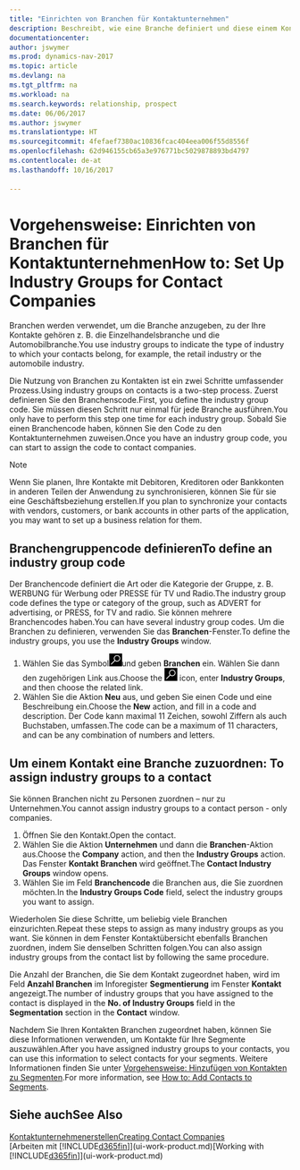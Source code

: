 ```yaml
---
title: "Einrichten von Branchen für Kontaktunternehmen"
description: Beschreibt, wie eine Branche definiert und diese einem Kontaktunternehmen, beispielsweise Einzelhandelsbranche, oder der Automobilindustrie zuweist.
documentationcenter: 
author: jswymer
ms.prod: dynamics-nav-2017
ms.topic: article
ms.devlang: na
ms.tgt_pltfrm: na
ms.workload: na
ms.search.keywords: relationship, prospect
ms.date: 06/06/2017
ms.author: jswymer
ms.translationtype: HT
ms.sourcegitcommit: 4fefaef7380ac10836fcac404eea006f55d8556f
ms.openlocfilehash: 62d946155cb65a3e976771bc5029878893bd4797
ms.contentlocale: de-at
ms.lasthandoff: 10/16/2017

---
```

# <a name="how-to-set-up-industry-groups-for-contact-companies"></a><span data-ttu-id="3e442-103">Vorgehensweise: Einrichten von Branchen für Kontaktunternehmen</span><span class="sxs-lookup"><span data-stu-id="3e442-103">How to: Set Up Industry Groups for Contact Companies</span></span>
<span data-ttu-id="3e442-104">Branchen werden verwendet, um die Branche anzugeben, zu der Ihre Kontakte gehören z. B. die Einzelhandelsbranche und die Automobilbranche.</span><span class="sxs-lookup"><span data-stu-id="3e442-104">You use industry groups to indicate the type of industry to which your contacts belong, for example, the retail industry or the automobile industry.</span></span>

<span data-ttu-id="3e442-105">Die Nutzung von Branchen zu Kontakten ist ein zwei Schritte umfassender Prozess.</span><span class="sxs-lookup"><span data-stu-id="3e442-105">Using industry groups on contacts is a two-step process.</span></span> <span data-ttu-id="3e442-106">Zuerst definieren Sie den Branchenscode.</span><span class="sxs-lookup"><span data-stu-id="3e442-106">First, you define the industry group code.</span></span> <span data-ttu-id="3e442-107">Sie müssen diesen Schritt nur einmal für jede Branche ausführen.</span><span class="sxs-lookup"><span data-stu-id="3e442-107">You only have to perform this step one time for each industry group.</span></span> <span data-ttu-id="3e442-108">Sobald Sie einen Branchencode haben, können Sie den Code zu den Kontaktunternehmen zuweisen.</span><span class="sxs-lookup"><span data-stu-id="3e442-108">Once you have an industry group code, you can start to assign the code to contact companies.</span></span>

> [!NOTE]  
>   <span data-ttu-id="3e442-109">Wenn Sie planen, Ihre Kontakte mit Debitoren, Kreditoren oder Bankkonten in anderen Teilen der Anwendung zu synchronisieren, können Sie für sie eine Geschäftsbeziehung erstellen.</span><span class="sxs-lookup"><span data-stu-id="3e442-109">If you plan to synchronize your contacts with vendors, customers, or bank accounts in other parts of the application, you may want to set up a business relation for them.</span></span>

## <a name="to-define-an-industry-group-code"></a><span data-ttu-id="3e442-110">Branchengruppencode definieren</span><span class="sxs-lookup"><span data-stu-id="3e442-110">To define an industry group code</span></span>
<span data-ttu-id="3e442-111">Der Branchencode definiert die Art oder die Kategorie der Gruppe, z. B. WERBUNG für Werbung oder PRESSE für TV und Radio.</span><span class="sxs-lookup"><span data-stu-id="3e442-111">The industry group code defines the type or category of the group, such as ADVERT for advertising, or PRESS, for TV and radio.</span></span> <span data-ttu-id="3e442-112">Sie können mehrere Branchencodes haben.</span><span class="sxs-lookup"><span data-stu-id="3e442-112">You can have several industry group codes.</span></span> <span data-ttu-id="3e442-113">Um die Branchen zu definieren, verwenden Sie das **Branchen**-Fenster.</span><span class="sxs-lookup"><span data-stu-id="3e442-113">To define the industry groups, you use the **Industry Groups** window.</span></span>

1. <span data-ttu-id="3e442-114">Wählen Sie das Symbol![ Nach Seite oder Bericht suchen ](media/ui-search/search_small.png "Nach Seite oder Bericht suchen")und geben **Branchen** ein. Wählen Sie dann den zugehörigen Link aus.</span><span class="sxs-lookup"><span data-stu-id="3e442-114">Choose the ![Search for Page or Report](media/ui-search/search_small.png "Search for Page or Report icon") icon, enter **Industry Groups**, and then choose the related link.</span></span>
2. <span data-ttu-id="3e442-115">Wählen Sie die Aktion **Neu** aus, und geben Sie einen Code und eine Beschreibung ein.</span><span class="sxs-lookup"><span data-stu-id="3e442-115">Choose the **New** action, and fill in a code and description.</span></span> <span data-ttu-id="3e442-116">Der Code kann maximal 11 Zeichen, sowohl Ziffern als auch Buchstaben, umfassen.</span><span class="sxs-lookup"><span data-stu-id="3e442-116">The code can be a maximum of 11 characters, and can be any combination of numbers and letters.</span></span>

## <span data-ttu-id="3e442-117"><a name="AssignIndustryGroupContact">Um einem Kontakt eine Branche zuzuordnen:</a></span><span class="sxs-lookup"><span data-stu-id="3e442-117"><a name="AssignIndustryGroupContact"></a> To assign industry groups to a contact</span></span>
<span data-ttu-id="3e442-118">Sie können Branchen nicht zu Personen zuordnen – nur zu Unternehmen.</span><span class="sxs-lookup"><span data-stu-id="3e442-118">You cannot assign industry groups to a contact person - only companies.</span></span>

1. <span data-ttu-id="3e442-119">Öffnen Sie den Kontakt.</span><span class="sxs-lookup"><span data-stu-id="3e442-119">Open the contact.</span></span>
2. <span data-ttu-id="3e442-120">Wählen Sie die Aktion **Unternehmen** und dann die **Branchen**-Aktion aus.</span><span class="sxs-lookup"><span data-stu-id="3e442-120">Choose the **Company** action, and then the **Industry Groups** action.</span></span> <span data-ttu-id="3e442-121">Das Fenster **Kontakt Branchen** wird geöffnet.</span><span class="sxs-lookup"><span data-stu-id="3e442-121">The **Contact Industry Groups** window opens.</span></span>
3. <span data-ttu-id="3e442-122">Wählen Sie im Feld **Branchencode** die Branchen aus, die Sie zuordnen möchten.</span><span class="sxs-lookup"><span data-stu-id="3e442-122">In the **Industry Groups Code** field, select the industry groups you want to assign.</span></span>

<span data-ttu-id="3e442-123">Wiederholen Sie diese Schritte, um beliebig viele Branchen einzurichten.</span><span class="sxs-lookup"><span data-stu-id="3e442-123">Repeat these steps to assign as many industry groups as you want.</span></span> <span data-ttu-id="3e442-124">Sie können in dem Fenster Kontaktübersicht ebenfalls Branchen zuordnen, indem Sie denselben Schritten folgen.</span><span class="sxs-lookup"><span data-stu-id="3e442-124">You can also assign industry groups from the contact list by following the same procedure.</span></span>

<span data-ttu-id="3e442-125">Die Anzahl der Branchen, die Sie dem Kontakt zugeordnet haben, wird im Feld **Anzahl Branchen** im Inforegister **Segmentierung** im Fenster **Kontakt** angezeigt.</span><span class="sxs-lookup"><span data-stu-id="3e442-125">The number of industry groups that you have assigned to the contact is displayed in the **No. of Industry Groups** field in the **Segmentation** section in the **Contact** window.</span></span>

<span data-ttu-id="3e442-126">Nachdem Sie Ihren Kontakten Branchen zugeordnet haben, können Sie diese Informationen verwenden, um Kontakte für Ihre Segmente auszuwählen.</span><span class="sxs-lookup"><span data-stu-id="3e442-126">After you have assigned industry groups to your contacts, you can use this information to select contacts for your segments.</span></span> <span data-ttu-id="3e442-127">Weitere Informationen finden Sie unter [Vorgehensweise: Hinzufügen von Kontakten zu Segmenten](marketing-add-contact-segment.md).</span><span class="sxs-lookup"><span data-stu-id="3e442-127">For more information, see [How to: Add Contacts to Segments](marketing-add-contact-segment.md).</span></span>

## <a name="see-also"></a><span data-ttu-id="3e442-128">Siehe auch</span><span class="sxs-lookup"><span data-stu-id="3e442-128">See Also</span></span>
[<span data-ttu-id="3e442-129">Kontaktunternehmenerstellen</span><span class="sxs-lookup"><span data-stu-id="3e442-129">Creating Contact Companies</span></span>](marketing-create-contact-companies.md)  
<span data-ttu-id="3e442-130">[Arbeiten mit [!INCLUDE[d365fin](includes/d365fin_md.md)]](ui-work-product.md)</span><span class="sxs-lookup"><span data-stu-id="3e442-130">[Working with [!INCLUDE[d365fin](includes/d365fin_md.md)]](ui-work-product.md)</span></span>

